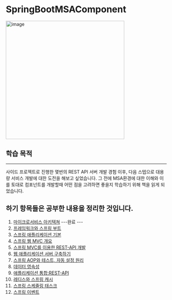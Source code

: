 # SpringBootMSAComponent


<img width="371" alt="image" src="https://github.com/HJC96/SpringBootMSAComponent/assets/87226129/df4cb2c0-ec76-4b93-9046-de32ad262d73">

## 학습 목적
---
사이드 프로젝트로 진행한 몇번의 REST API 서버 개발 경험 이후, 다음 스텝으로 대용량 서비스 개발에 대한 도전을 해보고 싶었습니다. 그 전에 MSA환경에 대한 이해와 이를 토대로 컴포넌트를 개발할때 어떤 점을 고려하면 좋을지 학습하기 위해 책을 읽게 되었습니다. 

하기 항목들은 공부한 내용을 정리한 것입니다.
---
1. [마이크로서비스 아키텍쳐](https://github.com/HJC96/SpringBootMSAComponent/blob/main/List/1.%EB%A7%88%EC%9D%B4%ED%81%AC%EB%A1%9C%EC%84%9C%EB%B9%84%EC%8A%A4%20%EC%95%84%ED%82%A4%ED%85%8D%EC%B3%90.md)
---완료 ---
2. [프레임워크와 스프링 부트]()
3. [스프링 애플리케이션 기본]()
4. [스프링 웹 MVC 개요]()
5. [스프링 MVC를 이용한 REST-API 개발]()
6. [웹 애플리케이션 서버 구축하기]()
7. [스프링 AOP와 테스트, 자동 설정 원리]()
8. [데이터 영속성]()
9. [애플리케이션 통합:REST-API]()
10. [레디스와 스프링 캐시]()
11. [스프링 스케줄링 태스크]()
12. [스프링 이벤트]()

